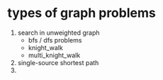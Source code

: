 
# types of graph problems
1. search in unweighted graph
    - bfs / dfs problems
    - knight_walk
    - multi_knight_walk
2. single-source shortest path 
2. 
